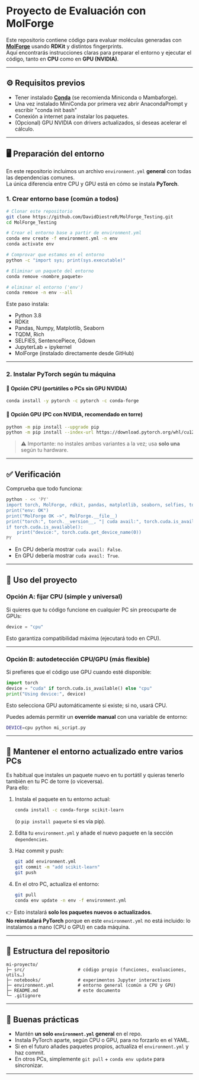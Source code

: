 # Proyecto de Evaluación con MolForge

Este repositorio contiene código para evaluar moléculas generadas con **[MolForge](https://github.com/knu-lcbc/MolForge)** usando **RDKit** y distintos fingerprints.  
Aquí encontrarás instrucciones claras para preparar el entorno y ejecutar el código, tanto en **CPU** como en **GPU (NVIDIA)**.

---

## ⚙️ Requisitos previos

- Tener instalado **[Conda](https://docs.conda.io/en/latest/miniconda.html)** (se recomienda Miniconda o Mambaforge).
- Una vez instalado MiniConda por primera vez abrir AnacondaPrompt y escribir "conda init bash"
- Conexión a internet para instalar los paquetes.
- (Opcional) GPU NVIDIA con drivers actualizados, si deseas acelerar el cálculo.

---

## 🖥️ Preparación del entorno

En este repositorio incluimos un archivo `environment.yml` **general** con todas las dependencias comunes.  
La única diferencia entre CPU y GPU está en cómo se instala **PyTorch**.

### 1. Crear entorno base (común a todos)
```bash
# Clonar este repositorio
git clone https://github.com/DavidDiestreR/MolForge_Testing.git
cd MolForge_Testing

# Crear el entorno base a partir de environment.yml
conda env create -f environment.yml -n env
conda activate env

# Comprovar que estamos en el entorno
python -c "import sys; print(sys.executable)"

# Eliminar un paquete del entorno
conda remove <nombre_paquete>

# eliminar el entorno ('env')
conda remove -n env --all

```

Este paso instala:
- Python 3.8
- RDKit
- Pandas, Numpy, Matplotlib, Seaborn
- TQDM, Rich
- SELFIES, SentencePiece, Gdown
- JupyterLab + ipykernel
- MolForge (instalado directamente desde GitHub)

---

### 2. Instalar PyTorch según tu máquina

#### 🔹 Opción CPU (portátiles o PCs sin GPU NVIDIA)
```bash
conda install -y pytorch -c pytorch -c conda-forge
```

#### 🔹 Opción GPU (PC con NVIDIA, recomendado en torre)
```bash
python -m pip install --upgrade pip
python -m pip install --index-url https://download.pytorch.org/whl/cu121 torch torchvision torchaudio
```

> ⚠️ Importante: no instales ambas variantes a la vez; usa **solo una** según tu hardware.

---

## ✅ Verificación

Comprueba que todo funciona:

```bash
python - << 'PY'
import torch, MolForge, rdkit, pandas, matplotlib, seaborn, selfies, tqdm, sentencepiece, gdown, rich
print("env: OK")
print("MolForge OK ->", MolForge.__file__)
print("torch:", torch.__version__, "| cuda avail:", torch.cuda.is_available())
if torch.cuda.is_available():
    print("device:", torch.cuda.get_device_name(0))
PY
```

- En CPU debería mostrar `cuda avail: False`.  
- En GPU debería mostrar `cuda avail: True`.

---

## 🚀 Uso del proyecto

### Opción A: fijar CPU (simple y universal)
Si quieres que tu código funcione en cualquier PC sin preocuparte de GPUs:
```python
device = "cpu"
```

Esto garantiza compatibilidad máxima (ejecutará todo en CPU).  

---

### Opción B: autodetección CPU/GPU (más flexible)
Si prefieres que el código use GPU cuando esté disponible:
```python
import torch
device = "cuda" if torch.cuda.is_available() else "cpu"
print("Using device:", device)
```

Esto selecciona GPU automáticamente si existe; si no, usará CPU.  

Puedes además permitir un **override manual** con una variable de entorno:
```bash
DEVICE=cpu python mi_script.py
```

---

## 🔄 Mantener el entorno actualizado entre varios PCs

Es habitual que instales un paquete nuevo en tu portátil y quieras tenerlo también en tu PC de torre (o viceversa).  
Para ello:

1. Instala el paquete en tu entorno actual:
   ```bash
   conda install -c conda-forge scikit-learn
   ```
   (o `pip install paquete` si es vía pip).

2. Edita tu `environment.yml` y añade el nuevo paquete en la sección `dependencies`.

3. Haz commit y push:
   ```bash
   git add environment.yml
   git commit -m "add scikit-learn"
   git push
   ```

4. En el otro PC, actualiza el entorno:
   ```bash
   git pull
   conda env update -n env -f environment.yml
   ```

👉 Esto instalará **solo los paquetes nuevos o actualizados**.  
**No reinstalará PyTorch** porque en este `environment.yml` no está incluido: lo instalamos a mano (CPU o GPU) en cada máquina.

---

## 📂 Estructura del repositorio

```
mi-proyecto/
├─ src/                    # código propio (funciones, evaluaciones, utils…)
├─ notebooks/              # experimentos Jupyter interactivos
├─ environment.yml         # entorno general (común a CPU y GPU)
├─ README.md               # este documento
└─ .gitignore
```

---

## 🔄 Buenas prácticas

- Mantén **un solo `environment.yml` general** en el repo.  
- Instala PyTorch aparte, según CPU o GPU, para no forzarlo en el YAML.  
- Si en el futuro añades paquetes propios, actualiza el `environment.yml` y haz commit.  
- En otros PCs, simplemente `git pull` + `conda env update` para sincronizar.

---
